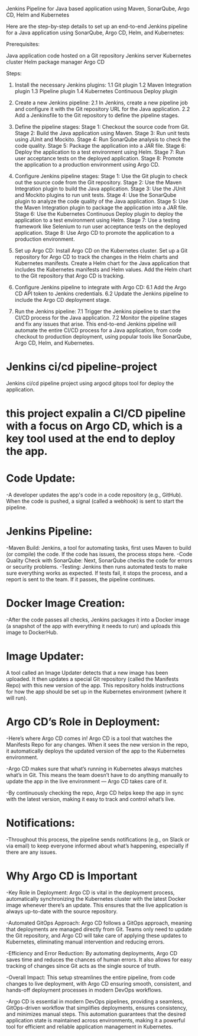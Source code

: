 Jenkins Pipeline for Java based application using Maven, SonarQube, Argo CD, Helm and Kubernetes

Here are the step-by-step details to set up an end-to-end Jenkins pipeline for a Java application using SonarQube, Argo CD, Helm, and Kubernetes:

Prerequisites:

Java application code hosted on a Git repository
Jenkins server
Kubernetes cluster
Helm package manager
Argo CD

Steps:
1. Install the necessary Jenkins plugins:
   1.1 Git plugin
   1.2 Maven Integration plugin
   1.3 Pipeline plugin
   1.4 Kubernetes Continuous Deploy plugin

2. Create a new Jenkins pipeline:
   2.1 In Jenkins, create a new pipeline job and configure it with the Git repository URL for the Java application.
   2.2 Add a Jenkinsfile to the Git repository to define the pipeline stages.

3. Define the pipeline stages:
    Stage 1: Checkout the source code from Git.
    Stage 2: Build the Java application using Maven.
    Stage 3: Run unit tests using JUnit and Mockito.
    Stage 4: Run SonarQube analysis to check the code quality.
    Stage 5: Package the application into a JAR file.
    Stage 6: Deploy the application to a test environment using Helm.
    Stage 7: Run user acceptance tests on the deployed application.
    Stage 8: Promote the application to a production environment using Argo CD.

4. Configure Jenkins pipeline stages:
    Stage 1: Use the Git plugin to check out the source code from the Git repository.
    Stage 2: Use the Maven Integration plugin to build the Java application.
    Stage 3: Use the JUnit and Mockito plugins to run unit tests.
    Stage 4: Use the SonarQube plugin to analyze the code quality of the Java application.
    Stage 5: Use the Maven Integration plugin to package the application into a JAR file.
    Stage 6: Use the Kubernetes Continuous Deploy plugin to deploy the application to a test environment using Helm.
    Stage 7: Use a testing framework like Selenium to run user acceptance tests on the deployed application.
    Stage 8: Use Argo CD to promote the application to a production environment.

5. Set up Argo CD:
    Install Argo CD on the Kubernetes cluster.
    Set up a Git repository for Argo CD to track the changes in the Helm charts and Kubernetes manifests.
    Create a Helm chart for the Java application that includes the Kubernetes manifests and Helm values.
    Add the Helm chart to the Git repository that Argo CD is tracking.

6. Configure Jenkins pipeline to integrate with Argo CD:
   6.1 Add the Argo CD API token to Jenkins credentials.
   6.2 Update the Jenkins pipeline to include the Argo CD deployment stage.

7. Run the Jenkins pipeline:
   7.1 Trigger the Jenkins pipeline to start the CI/CD process for the Java application.
   7.2 Monitor the pipeline stages and fix any issues that arise.
This end-to-end Jenkins pipeline will automate the entire CI/CD process for a Java application, from code checkout to production deployment, using popular tools like SonarQube, Argo CD, Helm, and Kubernetes.

# Jenkins ci/cd pipeline-project
Jenkins ci/cd pipeline project using argocd gitops tool for deploy the application.
# this project expalin a CI/CD pipeline with a focus on Argo CD, which is a key tool used at the end to deploy the app.
# Code Update:
-A developer updates the app's code in a code repository (e.g., GitHub). When the code is pushed, a signal (called a webhook) is sent to start the pipeline.

# Jenkins Pipeline:
-Maven Build: Jenkins, a tool for automating tasks, first uses Maven to build (or compile) the code. If the code has issues, the process stops here.
-Code Quality Check with SonarQube: Next, SonarQube checks the code for errors or security problems.
-Testing: Jenkins then runs automated tests to make sure everything works as expected. If tests fail, it stops the process, and a report is sent to the team. If it 
 passes, the pipeline continues.

# Docker Image Creation:
-After the code passes all checks, Jenkins packages it into a Docker image (a snapshot of the app with everything it needs to run) and uploads this image to 
 DockerHub.

# Image Updater:
A tool called an Image Updater detects that a new image has been uploaded. It then updates a special Git repository (called the Manifests Repo) with this new version of the app. This repository holds instructions for how the app should be set up in the Kubernetes environment (where it will run).

# Argo CD’s Role in Deployment:
-Here’s where Argo CD comes in! Argo CD is a tool that watches the Manifests Repo for any changes. When it sees the new version in the repo, it automatically 
 deploys the updated version of the app to the Kubernetes environment.
 
-Argo CD makes sure that what’s running in Kubernetes always matches what’s in Git. This means the team doesn’t have to do anything manually to update the app in 
 the live environment — Argo CD takes care of it.
 
-By continuously checking the repo, Argo CD helps keep the app in sync with the latest version, making it easy to track and control what’s live.
 
# Notifications:
 -Throughout this process, the pipeline sends notifications (e.g., on Slack or via email) to keep everyone informed about what’s happening, especially if there are 
  any issues.

# Why Argo CD is Important
-Key Role in Deployment: Argo CD is vital in the deployment process, automatically synchronizing the Kubernetes cluster with the latest Docker image whenever 
 there’s an update. This ensures that the live application is always up-to-date with the source repository.

-Automated GitOps Approach: Argo CD follows a GitOps approach, meaning that deployments are managed directly from Git. Teams only need to update the Git 
 repository, and Argo CD will take care of applying these updates to Kubernetes, eliminating manual intervention and reducing errors.

-Efficiency and Error Reduction: By automating deployments, Argo CD saves time and reduces the chances of human errors. It also allows for easy tracking of changes 
 since Git acts as the single source of truth.

-Overall Impact: This setup streamlines the entire pipeline, from code changes to live deployment, with Argo CD ensuring smooth, consistent, and hands-off 
 deployment processes in modern DevOps workflows.

-Argo CD is essential in modern DevOps pipelines, providing a seamless, GitOps-driven workflow that simplifies deployments, ensures consistency, and minimizes 
 manual steps. This automation guarantees that the desired application state is maintained across environments, making it a powerful tool for efficient and 
 reliable application management in Kubernetes.




  
  








